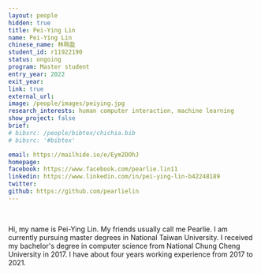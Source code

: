 ```yaml
---
layout: people
hidden: true
title: Pei-Ying Lin
name: Pei-Ying Lin
chinese_name: 林珮盈
student_id: r11922190
status: ongoing
program: Master student
entry_year: 2022
exit_year: 
link: true
external_url:
image: /people/images/peiying.jpg
research_interests: human computer interaction, machine learning
show_project: false
brief: 
# bibsrc: /people/bibtex/chichia.bib
# bibsrc: '#bibtex'

email: https://mailhide.io/e/Eym2DOhJ
homepage: 
facebook: https://www.facebook.com/pearlie.lin11
linkedin: https://www.linkedin.com/in/pei-ying-lin-b42248189
twitter: 
github: https://github.com/pearlielin
---
```


<br />

Hi, my name is Pei-Ying Lin. My friends usually call me Pearlie. I am currently pursuing master degrees in National Taiwan University. I received my bachelor's degree in computer science from National Chung Cheng University in 2017. I have about four years working experience from 2017 to 2021. 

